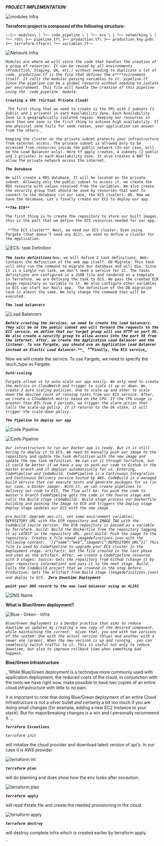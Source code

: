 
**_PROJECT IMPLEMENTATION:_** 

![modules Infra](images/ecs-terraform-modules.png)

**Terraform project is composed of the following structure:**

`~~├── modules\
│ └── code_pipeline \
│ └── ecs \
│ └── networking \
│ └── rds\
├── pipeline.tf\
├── production.tf\
├── production_key.pub\
├── terraform.tfvars\
└── variables.tf~~`

![Network Infra](images/ecs-infra.png)

_``Modules are where we will store the code that handles the creation of a group of resources. It can be reused by all environments (Production, Staging, QA, etc.) without needing to duplicate a lot of code.
production.tf is the file that defines the e****nvironment itself. It calls the modules passing variables to it.
pipeline.tf Since the pipeline can be a global resource without needing to isolate per environment. This file will handle the creation of this pipeline using the `code_pipeline` module.``_

**`Creating a VPC (Virtual Private Cloud)`**

`_The first thing that we need to create is the VPC with 2 subnets (1 public and 1 private) in each Availability Zone. Each Availability Zone is a geographically isolated region. Keeping our resources in more than one zone is the first thing to achieve high availability. If one physical zone fails for some reason, your application can answer from the others._
`

`Keeping the cluster on the private subnet protects your infrastructure from external access. The private subnet is allowed only to be accessed from resources inside the public network (In our case, will be the Load Balancer only).
Here tf apply creates, 4 subnets (2 public and 2 private) in each Availability zone. It also creates a NAT to allow the private network access the internet.`

**_`The Database`_**

`We will create a RDS database. It will be located on the private subnet. Allowing only the public subnet to access it.
we create the RDS resource with values received from the variables. We also create the security group that should be used by resources that want to connect to the database (in our case, the ECS cluster). Ok. Now we have the database. Let’s finally create our ECS to deploy our app.`

**_`**The ECR**`_**

`The first thing is to create the repository to store our built images.
this is the part that we define the ECS resources needed for our app.`

`_**The ECS cluster**_`
`Next, we need our ECS cluster. Even using Fargate (that doesn’t need any EC2), we need to define a cluster for the application.
`

![ECS- task Definition](images/deployment.png)

**_`The tasks definitions`_**
`Now, we will define 2 task definitions.
Web: Contains the definition of the web app itself.
Db Migrate: This task will only run the command to migrate our database and will die. Since it is a single run task, we don’t need a service for it.
The tasks definitions are configured in a JSON file and rendered as a template in Terraform.
we are defining the task to ECS. We pass the created ECR image repository as variable to it. We also configure other variables so ECS can start our Rails app. 
The definition of the DB migration task is almost the same. We only change the command that will be executed.`

**_`The load balancers`_**

![Load Balancers](images/alb.png)

**_`Before creating the Services, we need to create the load balancers. They will be on the public subnet and will forward the requests to the ECS service.
we define that our target group will use HTTP on port 80. We also create a security group to allow access into the port 80 from the internet. After, we create the Application Load Balancer and the listener. To use Fargate, you should use an Application Load Balancer instead an Elastic Load Balancer.**_
`
**_`Finally, the ECS service`_**

Now we will create the service. To use Fargate, we need to specify the lauch_type as Fargate.

**_`Auto-scaling`_**

_`Fargate allows us to auto-scale our app easily. We only need to create the metrics in CloudWatch and trigger to scale it up or down.
We create 2 auto scaling policies. One to scale up and other to scale down the desired count of running tasks from our ECS service.
After, we create a CloudWatch metric based on the CPU. If the CPU usage is greater than 85% from 2 periods, we trigger the alarm_action that calls the scale-up policy. If it returns to the Ok state, it will trigger the scale-down policy.`_

**_`The Pipeline to deploy our app`_**

![Code Pipeline](images/code_pipeline_1.png)

![Code Pipeline](images/code_pipeline_2.png)

_`Our infrastructure to run our Docker app is ready. But it is still boring to deploy it to ECS. We need to manually push our image to the repository and update the task definition with the new image and update the new task definition. We can run it through Terraform, but it could be better if we have a way to push our code to Github in the master branch and it deploys automatically for us.
Entering, CodePipeline and CodeBuild.
CodePipeline is a Continuous Integration and Continuous Delivery service hosted by AWS.
CodeBuild is a managed build service that can execute tests and generate packages for us (in our case, a Docker image).
With it, we can create pipelines to delivery our code to ECS. The flow will be:
You push the code to master’s branch
CodePipeline gets the code in the Source stage and calls the Build stage (CodeBuild).
Build stage process our Dockerfile building and pushing the Image to ECR and triggers the Deploy stage
Deploy stage updates our ECS with the new image`_


_``pre_build: Upgrade aws-cli, set some environment variables: REPOSITORY_URL with the ECR repository and IMAGE_TAG with the CodeBuild source version. The ECR repository is passed as a variable by Terraform.
build: Build the Dockerfile from the repository tagging it as LATEST in the repository URL.
post_build: Push the image to the repository. Creates a file named imagedefinitions.json with the following content: 
‘[{“name”:”web”,”imageUri”:REPOSITORY_URL”}]’
This file is used by CodePipeline to upgrade your ECS cluster in the Deployment stage.
artifacts: Get the file created in the last phase and uses as the artifact.
After, we create a CodePipeline resource with 3 stages:
Source: Gets the repository from Github (change it by your repository information) and pass it to the next stage.
Build: Calls the CodeBuild project that we created in the step before.
Production: Gets the artifact from Build stage (imagedefinitions.json) and deploy to ECS.
``_
**_`Zero Downtime Deployment`_**

**_`point your DNS record to the new load balancer using an ALIAS`_**

![DNS  Name](images/alb_name.png)

**What is Blue/Green deployment?**

![Blue - Green - Infra](images/blue_green.png)

_`Blue/Green deployment is a DevOps practice that aims to reduce downtime on updates by creating a new copy of the desired component, while maintaining the current. 
Given that, you end with two versions of the system: One with the actual version (blue) and another with a newer one (green). When the new version is up and running, 
you can seamlessly switch traffic to it. This is useful not only to reduce downtime, but also to improve rollback time when something bad happens.`_

**Blue/Green Infrastructure**

_`While Blue/Green deployment is a technique more commonly used with application deployment, the reduced costs of the cloud, in conjunction with the tools we have right now, make possible to have two copies of an entire cloud infrastructure with little to no pain.

It is important to note that doing Blue/Green deployment of an entire Cloud Infrastructure is not a silver bullet and certainly a bit too much if you are doing small changes (for example, adding a new EC2 Instance to your stack). But for major/breaking changes is a win and I personally recommend it.`_

**_`Terraform Exceutions`_**

_`terraform init`_

will initalise  the cloud provider and download latest version of api's. In our case it is AWS provider

![terraform int](images/init.png)

**_`terraform plan`_**

will do planning and does show how the env looks after exceution.

![terraform plan](images/plan.png)

**_`terraform apply`_**

will read tfstate file and create the needed provisioning in the cloud

![terraform apply](images/apply.png)

_**`terraform destroy`**_

will destroy complete infra which is created earlier by terraform apply.

 







``